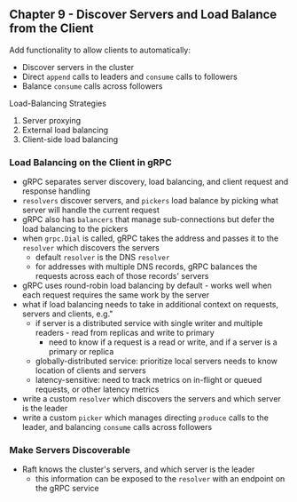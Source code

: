 ## Chapter 9 - Discover Servers and Load Balance from the Client

Add functionality to allow clients to automatically:
- Discover servers in the cluster
- Direct `append` calls to leaders and `consume` calls to followers
- Balance `consume` calls across followers

Load-Balancing Strategies
1. Server proxying
2. External load balancing
3. Client-side load balancing

### Load Balancing on the Client in gRPC
- gRPC separates server discovery, load balancing, and client request and response handling
- `resolvers` discover servers, and `pickers` load balance by picking what server will handle the current request
- gRPC also has `balancers` that manage sub-connections but defer the load balancing to the pickers
- when `grpc.Dial` is called, gRPC takes the address and passes it to the `resolver` which discovers the servers
  - default `resolver` is the DNS `resolver`
  - for addresses with multiple DNS records, gRPC balances the requests across each of those records' servers
- gRPC uses round-robin load balancing by default - works well when each request requires the same work by the server
- what if load balancing needs to take in additional context on requests, servers and clients, e.g."
  - if server is a distributed service with single writer and multiple readers - read from replicas and write to primary
    - need to know if a request is a read or write, and if a server is a primary or replica
  - globally-distributed service: prioritize local servers needs to know location of clients and servers
  - latency-sensitive: need to track metrics on in-flight or queued requests, or other latency metrics
- write a custom `resolver` which discovers the servers and which server is the leader
- write a custom `picker` which manages directing `produce` calls to the leader, and balancing `consume` calls across followers

### Make Servers Discoverable
- Raft knows the cluster's servers, and which server is the leader
  - this information can be exposed to the `resolver` with an endpoint on the gRPC service
